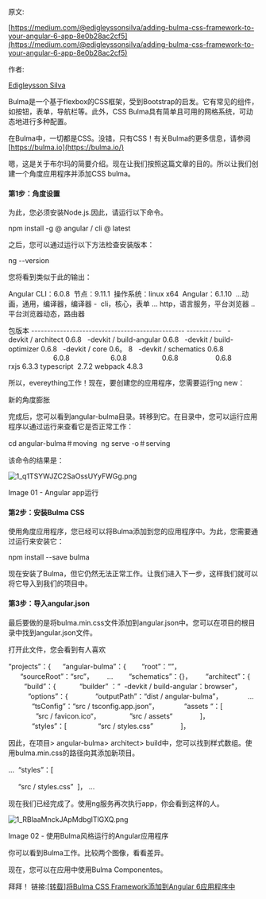 原文:  

[https://medium.com/@edigleyssonsilva/adding-bulma-css-framework-to-your-angular-6-app-8e0b28ac2cf5](https://medium.com/@edigleyssonsilva/adding-bulma-css-framework-to-your-angular-6-app-8e0b28ac2cf5)

作者:

[Edigleysson Silva](https://medium.com/@edigleyssonsilva?source=post_header_lockup)

Bulma是一个基于flexbox的CSS框架，受到Bootstrap的启发。它有常见的组件，如按钮，表单，导航栏等。此外，CSS Bulma具有简单且可用的网格系统，可动态地进行多种配置。

在Bulma中，一切都是CSS。没错，只有CSS！有关Bulma的更多信息，请参阅[https://bulma.io](https://bulma.io/)

嗯，这是关于布尔玛的简要介绍。现在让我们按照这篇文章的目的。所以让我们创建一个角度应用程序并添加CSS bulma。

#### 第1步：角度设置

为此，您必须安装Node.js.因此，请运行以下命令。

npm install -g @ angular / cli @ latest

之后，您可以通过运行以下方法检查安装版本：

ng --version

您将看到类似于此的输出：

Angular CLI：6.0.8 
节点：9.11.1 
操作系统：linux x64 
Angular：6.1.10 
...动画，通用，编译器，编译器 -  cli，核心，表单
... http，语言服务，平台浏览器
..平台浏览器动态，路由器

包版本
------------------------------------------------ ----------- 
 -devkit / architect 0.6.8 
 -devkit / build-angular 0.6.8 
 -devkit / build-optimizer 0.6.8 
 -devkit / core 0.6。 8 
 -devkit / schematics 0.6.8 
                       6.0.8 
                   6.0.8 
                0.6.8 
                 0.6.8 
rxjs 6.3.3 typescript 
2.7.2
webpack 4.8.3

所以，evereything工作！现在，要创建您的应用程序，您需要运行ng new：

新的角度膨胀

完成后，您可以看到angular-bulma目录。转移到它。在目录中，您可以运行应用程序以通过运行来查看它是否正常工作：

cd angular-bulma＃moving 
ng serve -o＃serving

该命令的结果是：

![1_q1TSYWJZC2SaOssUYyFWGg.png](https://bbs-img.huaweicloud.com/blogs/img/1545627080522984.png "1545627080522984.png")

Image 01 - Angular app运行

#### 第2步：安装Bulma CSS

使用角度应用程序，您已经可以将Bulma添加到您的应用程序中。为此，您需要通过运行来安装它：

npm install --save bulma

现在安装了Bulma，但它仍然无法正常工作。让我们进入下一步，这样我们就可以将它导入到我们的项目中。

#### 第3步：导入angular.json

最后要做的是将bulma.min.css文件添加到angular.json中。您可以在项目的根目录中找到angular.json文件。

打开此文件，您会看到有人喜欢

“projects”：{ 
    “angular-bulma”：{ 
      “root”：“”，
      “sourceRoot”：“src”，
      ... 
      “schematics”：{}，
      “architect”：{ 
        “build”：{ 
          “builder” ：“  -devkit / build-angular：browser”，
          “options”：{ 
            “outputPath”：“dist / angular-bulma”，
            ... 
            “tsConfig”：“src / tsconfig.app.json”，
            “assets “：\[ 
              ”src / favicon.ico“，
              ”src / assets“ 
            \]，
            “styles”：\[ 
              “src / styles.css” 
            \]，

因此，在项目> angular-bulma> architect> build中，您可以找到样式数组。使用bulma.min.css的路径向其添加新项目。

... 
“styles”：\[ 

     “src / styles.css” 
\]，
...

现在我们已经完成了。使用ng服务再次执行app，你会看到这样的人。

![1_RBlaaMnckJApMdbglTlGXQ.png](https://bbs-img.huaweicloud.com/blogs/img/1545627068654886.png "1545627068654886.png")

Image 02 - 使用Bulma风格运行的Angular应用程序

你可以看到Bulma工作。比较两个图像，看看差异。

现在，您可以在应用中使用Bulma Componentes。

拜拜！
链接:[[转载]将Bulma CSS Framework添加到Angular 6应用程序中](https://bbs.huaweicloud.com/blogs/96b18704073711e9bd5a7ca23e93a891)